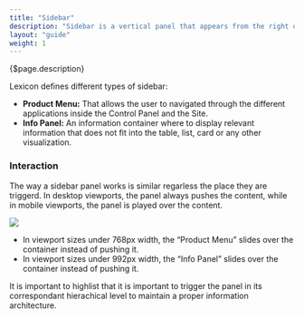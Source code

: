 ```yaml
---
title: "Sidebar"
description: "Sidebar is a vertical panel that appears from the right or the left side of the screen and that is triggered from certain buttons."
layout: "guide"
weight: 1
---
```


<div class="page-description">{$page.description}</div>

Lexicon defines different types of sidebar:
* **Product Menu:** That allows the user to navigated through the different applications inside the Control Panel and the Site.
* **Info Panel:** An information container where to display relevant information that does not fit into the table, list, card or any other visualization.

### Interaction

The way a sidebar panel works is similar regarless the place they are triggerd. In desktop viewports, the panel always pushes the content, while in mobile viewports, the panel is played over the content.

![](../../../images/SidebarInfoPanelRespPM-IP-Open.jpg)

* In viewport sizes under 768px width, the “Product Menu” slides over the container instead of pushing it.
* In viewport sizes under 992px width, the “Info Panel” slides over the container instead of pushing it.

It is important to highlist that it is important to trigger the panel in its correspondant hierachical level to maintain a proper information architecture.